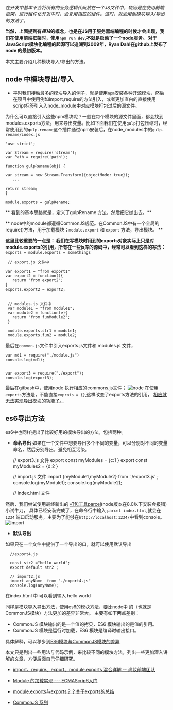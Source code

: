 *在开发中基本不会将所有的业务逻辑代码放在一个JS文件中，特别是在使用前端框架，进行组件化开发中时，会复用相应的组件。这时，就会用到模块导入/导出的方法了。*


**当然，上面提到有*模块*的概念，也是在JS用于服务器端编程的时候才会出现，我们在使用前端框架时，使用`npm run dev`,不就是启动了一个node服务。 对于JavaScript模块化编程的起源可以追溯到2009年，Ryan Dahl在github上发布了node 的最初版本。**

本文主要介绍几种模块导入/导出的方法。




## node 中模块导出/导入 ##

- 平时我们接触最多的模块导入的例子，就是使用`npm`安装各种开源模块，然后在项目中使用例如import,require的方法引入，或者更加直白的直接使用script标签引入入node_module中对应模块打包过后的源文件。

为什么可以直接引入这些npm模块呢？一般在每个模块的源文件里面，都会找到modules.exports方法。用来导出变量。比如下面我们在使用`gulp`打包压缩时，经常使用到的`gulp-rename`这个插件通过npm安装后，在node_modules中的`gulp-rename/index.js`

```
'use strict';

var Stream = require('stream');
var Path = require('path');

function gulpRename(obj) {

var stream = new Stream.Transform({objectMode: true});
   ...  

return stream;
}

module.exports = gulpRename;
```
** 看到的基本思路就是，定义了gulpRename 方法，然后把它抛出去。**

** node中的module都遵循CommonJS规范。在CommonJS中有一个全局的require()方法，用于加载模块；`module.export` 和 `export` 方法，导出模块。 **   

**这里比较重要的一点是： 我们在写模块时用到的exports对象实际上只是对module.exports的引用，所有在一些js库的源码中，经常可以看到这样的写法：**
 `exports = module.exports = somethings`
 ```
  // export.js 文件中

 var export1 = "from export1"
 var export2 = function(){
    return "from export2";
 }
 exports.export2 = export2;


  // modules.js 文件中
  var module1 = "from module1";
  var module2 = function(e){
    return "from funModule2";
  }

  module.exports.str1 = module1;
  module.exports.fun2 = module2;

 ```

 最后在`common.js`文件中引入exports.js文件和 modules.js 文件，
 ```
 var md1 = require("./module.js")
 console.log(md1);


 var export3 = require("./export");
 console.log(export3);
 ```
 最后在gitbash中，使用node 执行相应的commons.js文件；
 ![node][1]
 在使用`exports`方法是，不能直接`exprots = {}`,这样改变了exports方法的引用， [相应就无法实现导出模块的功能了。](http://cnodejs.org/topic/52308842101e574521c16e06)


## es6导出方法 ##
 es6中也同样提出了比较好用的模块导出的方法，包括两种。
- **命名导出**
   如果在一个文件中想要导出多个不同的变量，可以分别对不同的变量命名，然后分别导出，避免相互污染。


     // export3.js 文件
       export const myModules = {c:1 }
       export const myModules2 = {d:2 }

     // import.js 文件
     import {myModule1,myModule2} from './export3.js' ;
     console.log(myModule1);
     console.log(myModule2);

     // index.html 文件
    <!DOCTYPE html>
    <html>
      <head>
        <meta charset="utf-8">
        <title>es6</title>
      </head>
      <body>
        <script src="./import.js"></script>
      </body>
    </html>


 然后，我们尝试使用最经新出的 [打包工具parcel](https://parceljs.org/getting_started.html)(node版本在8.0以下安装会报错)小试牛刀， 具体已经安装完成了，在命令行中输入 `parcel index.html`,就会在`1234` 端口启动服务，主要为了能够在`http://localhost:1234/`中看到console。
![import][2]


- **默认导出**

如果只在一个文件中提供了一个导出的口，就可以使用默认导出


      //export4.js   

      const str2 ="hello world";
      export default str2 ;

      // import2.js
      import anyName  from "./export4.js"
      console.log(anyName);



在index.html 中 <script src="./import2.js"></script>可以看到输入 hello world




同样是模块导入导出方法，使用es6的模块方法，要比node中 的（也就是CommonJS模块）方法更加的差异非常大。
主要有如下两点差别：
- CommonJS 模块输出的是一个值的拷贝，ES6 模块输出的是值的引用。
- CommonJS 模块是运行时加载，ES6 模块是编译时输出接口。

具体解释，可以移步到[ES6模块与CommonJS模块的差异](http://es6.ruanyifeng.com/?search=import&x=0&y=0#docs/module-loader#ES6-模块与-CommonJS-模块的差异)

本文只是列出一些用法与代码示例，来比较不同的模块方法，列出一些更加深入讲解的文章，方便后面自己仔细研究。

 - [import、require、export、module.exports 混合详解 -- 尚妆前端团队 ](https://github.com/ShowJoy-com/showjoy-blog/issues/39)

 - [Module 的加载实现 --- ECMAScrip6入门](http://es6.ruanyifeng.com/#docs/module-loader)

 - [module.exports与exports？？关于exports的总结](http://cnodejs.org/topic/52308842101e574521c16e06)

 - [CommonJS 系列 ](http://www.ruanyifeng.com/blog/2012/10/asynchronous_module_definition.html)


[1]: /img/bV0p8S
[2]: /img/bV0qaO
